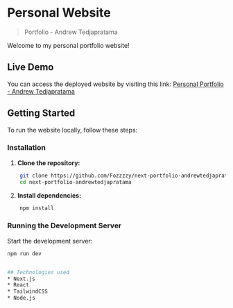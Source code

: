 # Personal Website
> Portfolio - Andrew Tedjapratama

Welcome to my personal portfolio website!

## Live Demo

You can access the deployed website by visiting this link:  [Personal Portfolio - Andrew Tedjapratama](https://next-portfolio-andrewtedjapratama.vercel.app/)

## Getting Started

To run the website locally, follow these steps:

### Installation

1. **Clone the repository:**

```bash
    git clone https://github.com/Fozzzzy/next-portfolio-andrewtedjapratama.git
    cd next-portfolio-andrewtedjapratama
```

2. **Install dependencies:**

```bash
    npm install
```

### Running the Development Server

Start the development server:

```bash
npm run dev


## Technologies used
* Next.js
* React 
* TailwindCSS
* Node.js
